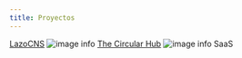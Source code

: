 ```yaml
---
title: Proyectos
---
```


[LazoCNS](https://lazocns-4thdy.kinsta.app/)
![image info](/lazocns.png)
[The Circular Hub](https://the-circular-hub-c8cc8.kinsta.app/)
![image info](/circularhub.png)
SaaS
